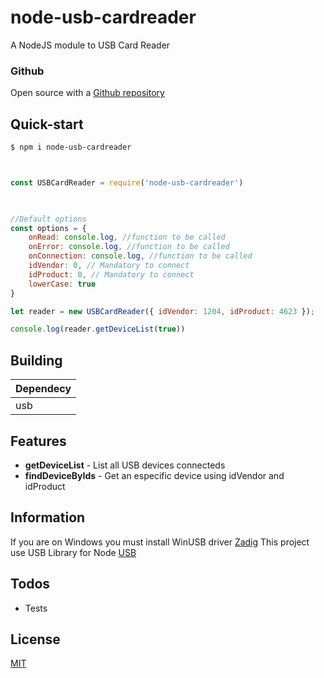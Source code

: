 # node-usb-cardreader
A NodeJS module to USB Card Reader 

### Github
Open source with a [Github repository]

## Quick-start

```sh
$ npm i node-usb-cardreader
```

```javascript


const USBCardReader = require('node-usb-cardreader')

 

//Default options
const options = {
    onRead: console.log, //function to be called
    onError: console.log, //function to be called
    onConnection: console.log, //function to be called
    idVendor: 0, // Mandatory to connect 
    idProduct: 0, // Mandatory to connect
    lowerCase: true
}

let reader = new USBCardReader({ idVendor: 1204, idProduct: 4623 });

console.log(reader.getDeviceList(true))

```

## Building

| Dependecy  |
| ------  |
| usb |

## Features

  - **getDeviceList** - List all USB devices connecteds
  - **findDeviceByIds** - Get an especific device using idVendor and idProduct


## Information

If you are on Windows you must install WinUSB driver [Zadig]
This project use USB Library for Node  [USB]

## Todos

 - Tests

License
----

[MIT](https://choosealicense.com/licenses/mit/)

[Github repository]: <https://github.com/Leandro1992/node-usb-cardreader>

[Zadig]: <https://zadig.akeo.ie/>

[USB]: <https://www.npmjs.com/package/usb#usbgetdevicelist>
